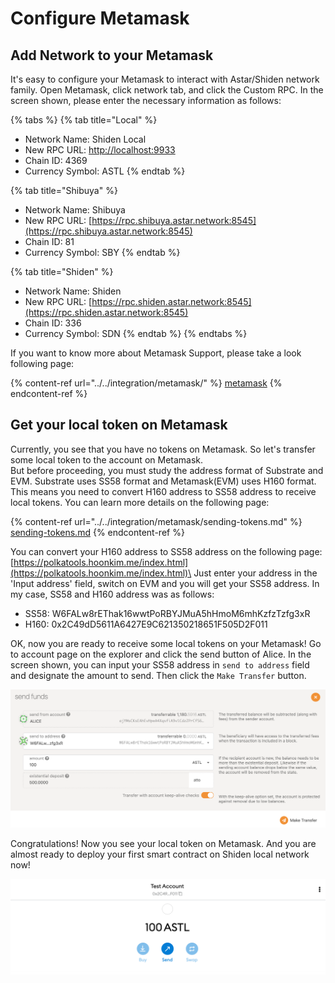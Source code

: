 # Configure Metamask

## Add Network to your Metamask

It's easy to configure your Metamask to interact with Astar/Shiden network family. Open Metamask, click network tab, and click the Custom RPC. In the screen shown, please enter the necessary information as follows:

{% tabs %}
{% tab title="Local" %}
* Network Name:  Shiden Local
* New RPC URL: [http://localhost:9933](http://localhost:9933)
* Chain ID: 4369
* Currency Symbol: ASTL
{% endtab %}

{% tab title="Shibuya" %}
* Network Name:  Shibuya
* New RPC URL: [https://rpc.shibuya.astar.network:8545](https://rpc.shibuya.astar.network:8545)
* Chain ID: 81
* Currency Symbol: SBY
{% endtab %}

{% tab title="Shiden" %}
* Network Name:  Shiden
* New RPC URL: [https://rpc.shiden.astar.network:8545](https://rpc.shiden.astar.network:8545)
* Chain ID: 336
* Currency Symbol: SDN
{% endtab %}
{% endtabs %}

If you want to know more about Metamask Support, please take a look following page:

{% content-ref url="../../integration/metamask/" %}
[metamask](../../integration/metamask/)
{% endcontent-ref %}

## Get your local token on Metamask

Currently, you see that you have no tokens on Metamask. So let's transfer some local token to the account on Metamask. \
But before proceeding, you must study the address format of Substrate and EVM. Substrate uses SS58 format and Metamask(EVM) uses H160 format. This means you need to convert H160 address to SS58 address to receive local tokens. You can learn more details on the following page:

{% content-ref url="../../integration/metamask/sending-tokens.md" %}
[sending-tokens.md](../../integration/metamask/sending-tokens.md)
{% endcontent-ref %}

You can convert your H160 address to SS58 address on the following page:\
[https://polkatools.hoonkim.me/index.html](https://polkatools.hoonkim.me/index.html)\
Just enter your address in the 'Input address' field, switch on EVM and you will get your SS58 address. In my case, SS58 and H160 address was as follows:

* SS58: W6FALw8rEThak16wwtPoRBYJMuA5hHmoM6mhKzfzTzfg3xR
* H160: 0x2C49dD5611A6427E9C621350218651F505D2F011

OK, now you are ready to receive some local tokens on your Metamask! Go to account page on the explorer and click the send button of Alice. In the screen shown, you can input your SS58 address in `send to address` field and designate the amount to send. Then click the `Make Transfer` button.

![](<../../.gitbook/assets/image (102).png>)

Congratulations!  Now you see your local token on Metamask. And you are almost ready to deploy your first smart contract on Shiden local network now!

![](<../../.gitbook/assets/image (106).png>)


